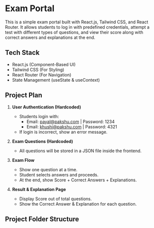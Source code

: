 # Exam Portal

This is a simple exam portal built with React.js, Tailwind CSS, and React Router. It allows students to log in with predefined credentials, attempt a test with different types of questions, and view their score along with correct answers and explanations at the end.

## Tech Stack

- React.js (Component-Based UI)
- Tailwind CSS (For Styling)
- React Router (For Navigation)
- State Management (useState & useContext)

## Project Plan

1. **User Authentication (Hardcoded)**
   - Students login with:
     - Email: payal@pakshu.com | Password: 1234
     - Email: khushi@pakshu.com | Password: 4321
   - If login is incorrect, show an error message.

2. **Exam Questions (Hardcoded)**
   - All questions will be stored in a JSON file inside the frontend.

3. **Exam Flow**
   - Show one question at a time.
   - Student selects answers and proceeds.
   - At the end, show Score + Correct Answers + Explanations.

4. **Result & Explanation Page**
   - Display Score out of total questions.
   - Show the Correct Answer & Explanation for each question.

## Project Folder Structure
